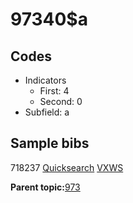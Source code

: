 # 97340$a

## Codes

-   Indicators
    -   First: 4
    -   Second: 0
-   Subfield: a

## Sample bibs

718237 [Quicksearch](https://search.library.yale.edu/catalog/718237) [VXWS](http://prodorbis.library.yale.edu:7014/vxws/GetHoldingsService?bibId=718237)

**Parent topic:**[973](../../tags/973/973.md)

